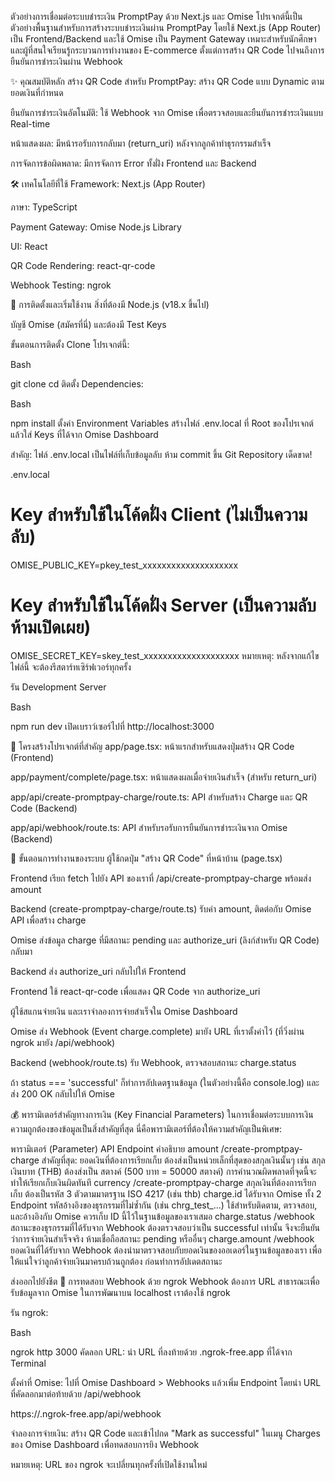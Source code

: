 ตัวอย่างการเชื่อมต่อระบบชำระเงิน PromptPay ด้วย Next.js และ Omise
โปรเจกต์นี้เป็นตัวอย่างพื้นฐานสำหรับการสร้างระบบชำระเงินผ่าน PromptPay โดยใช้ Next.js (App Router) เป็น Frontend/Backend และใช้ Omise เป็น Payment Gateway เหมาะสำหรับนักศึกษาและผู้ที่สนใจเรียนรู้กระบวนการทำงานของ E-commerce ตั้งแต่การสร้าง QR Code ไปจนถึงการยืนยันการชำระเงินผ่าน Webhook

✨ คุณสมบัติหลัก
สร้าง QR Code สำหรับ PromptPay: สร้าง QR Code แบบ Dynamic ตามยอดเงินที่กำหนด

ยืนยันการชำระเงินอัตโนมัติ: ใช้ Webhook จาก Omise เพื่อตรวจสอบและยืนยันการชำระเงินแบบ Real-time

หน้าแสดงผล: มีหน้ารอรับการกลับมา (return_uri) หลังจากลูกค้าทำธุรกรรมสำเร็จ

การจัดการข้อผิดพลาด: มีการจัดการ Error ทั้งฝั่ง Frontend และ Backend

🛠️ เทคโนโลยีที่ใช้
Framework: Next.js (App Router)

ภาษา: TypeScript

Payment Gateway: Omise Node.js Library

UI: React

QR Code Rendering: react-qr-code

Webhook Testing: ngrok

🚀 การติดตั้งและเริ่มใช้งาน
สิ่งที่ต้องมี
Node.js (v18.x ขึ้นไป)

บัญชี Omise (สมัครที่นี่) และต้องมี Test Keys

ขั้นตอนการติดตั้ง
Clone โปรเจกต์นี้:

Bash

git clone <your-repository-url>
cd <your-repository-name>
ติดตั้ง Dependencies:

Bash

npm install
ตั้งค่า Environment Variables
สร้างไฟล์ .env.local ที่ Root ของโปรเจกต์ แล้วใส่ Keys ที่ได้จาก Omise Dashboard

สำคัญ: ไฟล์ .env.local เป็นไฟล์ที่เก็บข้อมูลลับ ห้าม commit ขึ้น Git Repository เด็ดขาด!

.env.local

# Key สำหรับใช้ในโค้ดฝั่ง Client (ไม่เป็นความลับ)
OMISE_PUBLIC_KEY=pkey_test_xxxxxxxxxxxxxxxxxxxx

# Key สำหรับใช้ในโค้ดฝั่ง Server (เป็นความลับ ห้ามเปิดเผย)
OMISE_SECRET_KEY=skey_test_xxxxxxxxxxxxxxxxxxxx
หมายเหตุ: หลังจากแก้ไขไฟล์นี้ จะต้องรีสตาร์ทเซิร์ฟเวอร์ทุกครั้ง

รัน Development Server

Bash

npm run dev
เปิดเบราว์เซอร์ไปที่ http://localhost:3000

📂 โครงสร้างโปรเจกต์ที่สำคัญ
app/page.tsx: หน้าแรกสำหรับแสดงปุ่มสร้าง QR Code (Frontend)

app/payment/complete/page.tsx: หน้าแสดงผลเมื่อจ่ายเงินสำเร็จ (สำหรับ return_uri)

app/api/create-promptpay-charge/route.ts: API สำหรับสร้าง Charge และ QR Code (Backend)

app/api/webhook/route.ts: API สำหรับรอรับการยืนยันการชำระเงินจาก Omise (Backend)

🌊 ขั้นตอนการทำงานของระบบ
ผู้ใช้กดปุ่ม "สร้าง QR Code" ที่หน้าบ้าน (page.tsx)

Frontend เรียก fetch ไปยัง API ของเราที่ /api/create-promptpay-charge พร้อมส่ง amount

Backend (create-promptpay-charge/route.ts) รับค่า amount, ติดต่อกับ Omise API เพื่อสร้าง charge

Omise ส่งข้อมูล charge ที่มีสถานะ pending และ authorize_uri (ลิงก์สำหรับ QR Code) กลับมา

Backend ส่ง authorize_uri กลับไปให้ Frontend

Frontend ใช้ react-qr-code เพื่อแสดง QR Code จาก authorize_uri

ผู้ใช้สแกนจ่ายเงิน และเราจำลองการจ่ายสำเร็จใน Omise Dashboard

Omise ส่ง Webhook (Event charge.complete) มายัง URL ที่เราตั้งค่าไว้ (ที่วิ่งผ่าน ngrok มายัง /api/webhook)

Backend (webhook/route.ts) รับ Webhook, ตรวจสอบสถานะ charge.status

ถ้า status === 'successful' ก็ทำการอัปเดตฐานข้อมูล (ในตัวอย่างนี้คือ console.log) และส่ง 200 OK กลับไปให้ Omise

💰 พารามิเตอร์สำคัญทางการเงิน (Key Financial Parameters)
ในการเชื่อมต่อระบบการเงิน ความถูกต้องของข้อมูลเป็นสิ่งสำคัญที่สุด นี่คือพารามิเตอร์ที่ต้องให้ความสำคัญเป็นพิเศษ:

พารามิเตอร์ (Parameter)	API Endpoint	คำอธิบาย
amount	/create-promptpay-charge	สำคัญที่สุด: ยอดเงินที่ต้องการเรียกเก็บ ต้องส่งเป็นหน่วยเล็กที่สุดของสกุลเงินนั้นๆ เช่น สกุลเงินบาท (THB) ต้องส่งเป็น สตางค์ (500 บาท = 50000 สตางค์) การคำนวณผิดพลาดที่จุดนี้จะทำให้เรียกเก็บเงินผิดทันที
currency	/create-promptpay-charge	สกุลเงินที่ต้องการเรียกเก็บ ต้องเป็นรหัส 3 ตัวตามมาตรฐาน ISO 4217 (เช่น thb)
charge.id	ได้รับจาก Omise ทั้ง 2 Endpoint	รหัสอ้างอิงของธุรกรรมที่ไม่ซ้ำกัน (เช่น chrg_test_...) ใช้สำหรับติดตาม, ตรวจสอบ, และอ้างอิงกับ Omise ควรเก็บ ID นี้ไว้ในฐานข้อมูลของเราเสมอ
charge.status	/webhook	สถานะของธุรกรรมที่ได้รับจาก Webhook ต้องตรวจสอบว่าเป็น successful เท่านั้น จึงจะยืนยันว่าการจ่ายเงินสำเร็จจริง ห้ามเชื่อถือสถานะ pending หรืออื่นๆ
charge.amount	/webhook	ยอดเงินที่ได้รับจาก Webhook ต้องนำมาตรวจสอบกับยอดเงินของออเดอร์ในฐานข้อมูลของเรา เพื่อให้แน่ใจว่าลูกค้าจ่ายเงินมาครบถ้วนถูกต้อง ก่อนทำการอัปเดตสถานะ

ส่งออกไปยังชีต
🔗 การทดสอบ Webhook ด้วย ngrok
Webhook ต้องการ URL สาธารณะเพื่อรับข้อมูลจาก Omise ในการพัฒนาบน localhost เราต้องใช้ ngrok

รัน ngrok:

Bash

ngrok http 3000
คัดลอก URL: นำ URL ที่ลงท้ายด้วย .ngrok-free.app ที่ได้จาก Terminal

ตั้งค่าที่ Omise: ไปที่ Omise Dashboard > Webhooks แล้วเพิ่ม Endpoint โดยนำ URL ที่คัดลอกมาต่อท้ายด้วย /api/webhook

https://<your-ngrok-url>.ngrok-free.app/api/webhook

จำลองการจ่ายเงิน: สร้าง QR Code และเข้าไปกด "Mark as successful" ในเมนู Charges ของ Omise Dashboard เพื่อทดสอบการยิง Webhook

หมายเหตุ: URL ของ ngrok จะเปลี่ยนทุกครั้งที่เปิดใช้งานใหม่